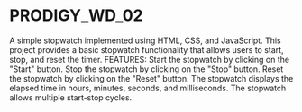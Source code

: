 # PRODIGY_WD_02
A simple stopwatch implemented using HTML, CSS, and JavaScript.
This project provides a basic stopwatch functionality that allows users to start, stop, and reset the timer.
FEATURES:
Start the stopwatch by clicking on the "Start" button.
Stop the stopwatch by clicking on the "Stop" button.
Reset the stopwatch by clicking on the "Reset" button.
The stopwatch displays the elapsed time in hours, minutes, seconds, and milliseconds.
The stopwatch allows multiple start-stop cycles.
